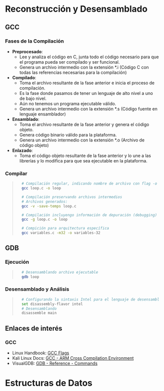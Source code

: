# Reconstrucción y Desensamblado

## GCC

### Fases de la Compilación

* **Preprocesado**: 
    - Lee y analiza el código en C, junta todo el código necesario para que el programa pueda ser compilado y ser funcional.
    - Genera un archivo intermedio con la extensión *.i (Código C con todas las referencias necesarias para la compilación)
* **Compilado**:
    - Toma el archivo resultante de la fase anterior e inicia el proceso de compilación.
    - Es la fase donde pasamos de tener un lenguaje de alto nivel a uno de bajo nivel.
    - Aún no tenemos un programa ejecutable válido.
    - Genera un archivo intermedio con la extensión *.s (Código fuente en lenguaje ensamblador)
* **Ensamblado**:
    - Toma el archivo resultante de la fase anterior y genera el código objeto.
    - Genera código binario válido para la plataforma.
    - Genera un archivo intermedio con la extensión *.o (Archivo de código objeto)
* **Enlazado**:
    - Toma el código objeto resultante de la fase anterior y lo une a las librerías y lo modifica para que sea ejecutable en la plataforma.

### Compilar

> ```bash
>   # Compilación regular, indicando nombre de archivo con flag -o
>   gcc loop.c -o loop
>
>   # Compilación preservando archivos intermedios
>   # Archivos generados:
>   gcc -v -save-temps loop.c
>
>   # Compilación incluyengo información de depuración (debugging)
>   gcc -g loop.c -o loop
>
>   # Compición para arquitectura específica
>   gcc variables.c -m32 -o variables-32
> ```

## GDB

### Ejecución
> ```bash
>   # Desensamblando archivo ejecutable
>   gdb loop
> 
> ```

### Desensamblado y Análisis
> ```bash
>   # Configurando la sintaxis Intel para el lenguaje de desensamblado
>   set disassembly-flavor intel
>   # Desensamblando
>   disassemble main
> ```

## Enlaces de interés

### GCC

- Linux Handbook: [GCC Flags](https://linuxhandbook.com/gcc-flags/)
- Kali Linux Docs: [GCC - ARM Cross Compilation Environment](https://www.kali.org/docs/development/arm-cross-compilation-environment/)
- VisualGDB: [GDB - Reference - Commands](https://visualgdb.com/gdbreference/commands/)

# Estructuras de Datos
